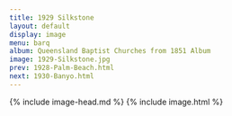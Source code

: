 ```yaml
---
title: 1929 Silkstone
layout: default
display: image
menu: barq
album: Queensland Baptist Churches from 1851 Album
image: 1929-Silkstone.jpg
prev: 1928-Palm-Beach.html
next: 1930-Banyo.html
---
```

{% include image-head.md %}
{% include image.html %}